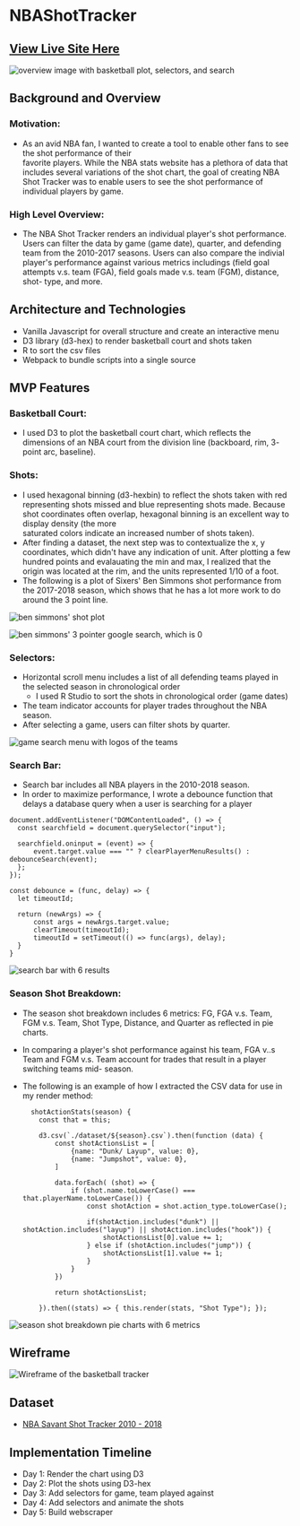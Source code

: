# NBAShotTracker

[View Live Site Here](https://ebaek.github.io/NBAShotTracker/)
---

![overview image with basketball plot, selectors, and search](screenshots/overview.png)

## Background and Overview
  ### Motivation: 
  * As an avid NBA fan, I wanted to create a tool to enable other fans to see the shot performance of their   
  favorite players. While the NBA stats website has a plethora of data that includes several variations of the shot chart, 
  the goal of creating NBA Shot Tracker was to enable users to see the shot performance of individual players 
  by game. 
  ### High Level Overview: 
  * The NBA Shot Tracker renders an individual player's shot performance. Users can 
  filter the data by game (game date), quarter, and defending team from the 2010-2017 seasons. Users can also 
  compare the indivial player's performance against various metrics includings (field goal attempts v.s. team (FGA), field 
  goals made v.s. team (FGM), distance, shot- type, and more.
  
## Architecture and Technologies
  * Vanilla Javascript for overall structure and create an interactive menu 
  * D3 library (d3-hex) to render basketball court and shots taken
  * R to sort the csv files 
  * Webpack to bundle scripts into a single source

## MVP Features
  ### Basketball Court: 
  * I used D3 to plot the basketball court chart, which reflects the dimensions of an NBA court from the division line 
  (backboard, rim, 3- point arc, baseline).
  
  ### Shots: 
  * I used hexagonal binning (d3-hexbin) to reflect the shots taken with red representing shots missed and blue representing 
  shots made. Because shot coordinates often overlap, hexagonal binning is an excellent way to display density (the more  
  saturated colors indicate an increased number of shots taken). 
  * After finding a dataset, the next step was to contextualize the x, y coordinates, which didn't have any indication of 
  unit. After plotting a few hundred points and evalauating the min and max, I realized that the origin was located at the 
  rim, and the units represented 1/10 of a foot. 
  * The following is a plot of Sixers' Ben Simmons shot performance from the 2017-2018 season, which shows that he has a lot 
  more work to do around the 3 point line.
  
  ![ben simmons' shot plot](screenshots/shotplot.png)
  
  ![ben simmons' 3 pointer google search, which is 0](screenshots/bensimmons.png)

  
  ### Selectors:
  * Horizontal scroll menu includes a list of all defending teams played in the selected season in chronological order
    * I used R Studio to sort the shots in chronological order (game dates)
  * The team indicator accounts for player trades throughout the NBA season.
  * After selecting a game, users can filter shots by quarter.
  
  ![game search menu with logos of the teams](screenshots/gamesearch.png)

  
  ### Search Bar: 
  * Search bar includes all NBA players in the 2010-2018 season.
  * In order to maximize performance, I wrote a debounce function that delays a database query when a user is searching for a 
  player
  
  ```
  document.addEventListener("DOMContentLoaded", () => {
    const searchfield = document.querySelector("input");

    searchfield.oninput = (event) => {
        event.target.value === "" ? clearPlayerMenuResults() : debounceSearch(event);
    };
  });

  const debounce = (func, delay) => {    
    let timeoutId;

    return (newArgs) => {
        const args = newArgs.target.value;
        clearTimeout(timeoutId);
        timeoutId = setTimeout(() => func(args), delay);
    }
  }
  ```
  
  ![search bar with 6 results](screenshots/searchbar.png)


  ### Season Shot Breakdown:
  * The season shot breakdown includes 6 metrics: FG, FGA v.s. Team, FGM v.s. Team, Shot Type, Distance, and Quarter as 
  reflected in pie charts.
  * In comparing a player's shot performance against his team, FGA v..s Team and FGM v.s. Team account for trades that result 
  in a player switching teams mid- season. 
  * The following is an example of how I extracted the CSV data for use in my render method: 
  
    ```
      shotActionStats(season) {
        const that = this;

        d3.csv(`./dataset/${season}.csv`).then(function (data) {
            const shotActionsList = [
                {name: "Dunk/ Layup", value: 0},
                {name: "Jumpshot", value: 0},
            ]

            data.forEach( (shot) => {
                if (shot.name.toLowerCase() === that.playerName.toLowerCase()) {
                    const shotAction = shot.action_type.toLowerCase();

                    if(shotAction.includes("dunk") || shotAction.includes("layup") || shotAction.includes("hook")) {
                        shotActionsList[0].value += 1;
                    } else if (shotAction.includes("jump")) {
                        shotActionsList[1].value += 1;
                    }
                }
            })

            return shotActionsList;
            
        }).then((stats) => { this.render(stats, "Shot Type"); });
    ```
    
   ![season shot breakdown pie charts with 6 metrics](screenshots/seasonbreakdown.png)
  
## Wireframe
![Wireframe of the basketball tracker](screenshots/wireframe.jpg)
  
## Dataset 
  * [NBA Savant Shot Tracker 2010 - 2018](https://nbasavant.com/shot_search.php)

## Implementation Timeline
  * Day 1: Render the chart using D3
  * Day 2: Plot the shots using D3-hex
  * Day 3: Add selectors for game, team played against
  * Day 4: Add selectors and animate the shots 
  * Day 5: Build webscraper 
